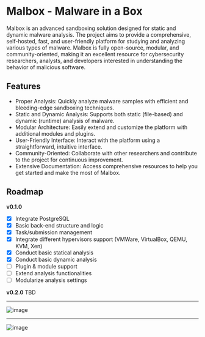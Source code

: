 # Malbox - Malware in a Box
Malbox is an advanced sandboxing solution designed for static and dynamic malware analysis. 
The project aims to provide a comprehensive, self-hosted, fast, and user-friendly platform for studying and analyzing various types of malware. 
Malbox is fully open-source, modular, and community-oriented, making it an excellent resource for cybersecurity researchers, analysts, and developers interested in understanding the behavior of malicious software.

## Features
- Proper Analysis: Quickly analyze malware samples with efficient and bleeding-edge sandboxing techniques.
- Static and Dynamic Analysis: Supports both static (file-based) and dynamic (runtime) analysis of malware.
- Modular Architecture: Easily extend and customize the platform with additional modules and plugins.
- User-Friendly Interface: Interact with the platform using a straightforward, intuitive interface.
- Community-Oriented: Collaborate with other researchers and contribute to the project for continuous improvement.
- Extensive Documentation: Access comprehensive resources to help you get started and make the most of Malbox.

## Roadmap

**v0.1.0**
- [x] Integrate PostgreSQL
- [x] Basic back-end structure and logic
- [x] Task/submission management
- [x] Integrate different hypervisors support (VMWare, VirtualBox, QEMU, KVM, Xen)
- [x] Conduct basic statical analysis
- [x] Conduct basic dynamic analysis
- [ ] Plugin & module support
- [ ] Extend analysis functionalities
- [ ] Modularize analysis settings

**v0.2.0**
TBD

---

![image](https://github.com/shard77/malbox/assets/106669955/0dfc864a-c5c2-498e-9b7e-3df972ccf603)

---

![image](https://github.com/shard77/malbox/assets/106669955/a9931927-102a-484b-bc27-ffb6f63507f4)
